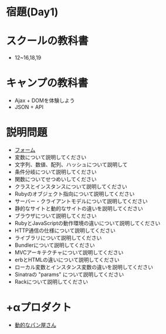 # 宿題(Day1)

# スクールの教科書
- 12~16,18,19
# キャンプの教科書
- Ajax + DOMを体験しよう
- JSON + API

# 説明問題
- [フォーム](https://docs.google.com/forms/d/e/1FAIpQLScNDHcIfnH5H3gu_oDAbVOB7m-8BzJTrD3xwsrPQZPtc4VHyw/viewform)
- 変数について説明してください
- 文字列、数値、配列、ハッシュについて説明して
- 条件分岐について説明してください
- 関数についてせつめいしてください
- クラスとインスタンスについて説明してください
- Rubyのオブジェクト指向について説明してください
- サーバー・クライアントモデルについて説明してください
- 静的なサイトと動的なサイトの違いを説明してください
- ブラウザについて説明してください
- RubyとJavaScriptの動作環境の違いについて説明してください
- HTTP通信の仕様について説明してください
- ライブラリについて説明してください
- Bundlerについて説明してください
- MVCアーキテクチャについて説明してください
- erbとHTMLの違いについて説明してください
- ローカル変数とインスタンス変数の違いを説明してください
- Sinatraの "params" について説明してください
- Rackについて説明してください

# +αプロダクト
- [動的なパン屋さん](./bakery-test)